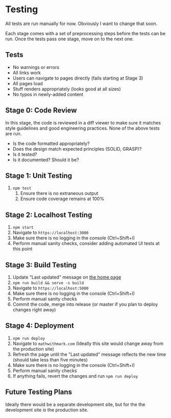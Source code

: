 # Testing

All tests are run manually for now. Obviously I want to change that soon.

Each stage comes with a set of preprocessing steps before the tests can be run. Once the tests pass one stage, move on to the next one.

## Tests

- No warnings or errors
- All links work
- Users can navigate to pages directly (fails starting at Stage 3)
- All pages load
- Stuff renders appropriately (looks good at all sizes)
- No typos in newly-added content

## Stage 0: Code Review

In this stage, the code is reviewed in a diff viewer to make sure it matches style guidelines and good engineering practices. None of the above tests are run.

- Is the code formatted appropriately?
- Does the design match expected principles (SOLID, GRASP)?
- Is it tested?
- Is it documented? Should it be?

## Stage 1: Unit Testing

1. `npm test`
   1. Ensure there is no extraneous output
   1. Ensure code coverage remains at 100%

## Stage 2: Localhost Testing

1. `npm start`
1. Navigate to `https://localhost:3000`
1. Make sure there is no logging in the console (Ctrl+Shift+I)
1. Perform manual sanity checks, consider adding automated UI tests at this point

## Stage 3: Build Testing

1. Update "Last updated" message on [the home page](../src/pages/Home.tsx)
1. `npm run build && serve -s build`
1. Navigate to `https://localhost:5000`
1. Make sure there is no logging in the console (Ctrl+Shift+I)
1. Perform manual sanity checks
1. Commit the code, merge into release (or master if you plan to deploy changes right away)

## Stage 4: Deployment

1. `npm run deploy`
1. Navigate to `mathwithmark.com` (Ideally this site would change away from the production site)
1. Refresh the page until the "Last updated" message reflects the new time (should take less than five minutes)
1. Make sure there is no logging in the console (Ctrl+Shift+I)
1. Perform manual sanity checks
1. If anything fails, revert the changes and run `npm run deploy`

## Future Testing Plans

Ideally there would be a separate development site, but for the the development site _is_ the production site.
